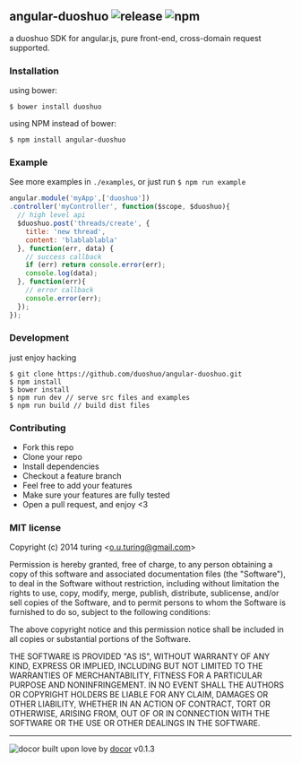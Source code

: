 ## angular-duoshuo ![release](http://img.shields.io/github/release/duoshuo/angular-duoshuo.svg?style=flat)&nbsp;![npm](http://img.shields.io/npm/v/angular-duoshuo.svg?style=flat)

a duoshuo SDK for angular.js, pure front-end, cross-domain request supported.

### Installation

using bower:
```
$ bower install duoshuo
```
using NPM instead of bower:

```
$ npm install angular-duoshuo
```

### Example

See more examples in `./examples`, or just run `$ npm run example`

````javascript
angular.module('myApp',['duoshuo'])
.controller('myController', function($scope, $duoshuo){
  // high level api
  $duoshuo.post('threads/create', {
    title: 'new thread',
    content: 'blablablabla'
  }, function(err, data) {
    // success callback
    if (err) return console.error(err);
    console.log(data);
  }, function(err){
    // error callback
    console.error(err);
  });
});
````
### Development
just enjoy hacking
```
$ git clone https://github.com/duoshuo/angular-duoshuo.git
$ npm install 
$ bower install 
$ npm run dev // serve src files and examples
$ npm run build // build dist files
```

### Contributing
- Fork this repo
- Clone your repo
- Install dependencies
- Checkout a feature branch
- Feel free to add your features
- Make sure your features are fully tested
- Open a pull request, and enjoy <3

### MIT license
Copyright (c) 2014 turing &lt;o.u.turing@gmail.com&gt;

Permission is hereby granted, free of charge, to any person obtaining a copy
of this software and associated documentation files (the &quot;Software&quot;), to deal
in the Software without restriction, including without limitation the rights
to use, copy, modify, merge, publish, distribute, sublicense, and/or sell
copies of the Software, and to permit persons to whom the Software is
furnished to do so, subject to the following conditions:

The above copyright notice and this permission notice shall be included in
all copies or substantial portions of the Software.

THE SOFTWARE IS PROVIDED &quot;AS IS&quot;, WITHOUT WARRANTY OF ANY KIND, EXPRESS OR
IMPLIED, INCLUDING BUT NOT LIMITED TO THE WARRANTIES OF MERCHANTABILITY,
FITNESS FOR A PARTICULAR PURPOSE AND NONINFRINGEMENT. IN NO EVENT SHALL THE
AUTHORS OR COPYRIGHT HOLDERS BE LIABLE FOR ANY CLAIM, DAMAGES OR OTHER
LIABILITY, WHETHER IN AN ACTION OF CONTRACT, TORT OR OTHERWISE, ARISING FROM,
OUT OF OR IN CONNECTION WITH THE SOFTWARE OR THE USE OR OTHER DEALINGS IN
THE SOFTWARE.

---
![docor](https://cdn1.iconfinder.com/data/icons/windows8_icons_iconpharm/26/doctor.png)
built upon love by [docor](https://github.com/turingou/docor.git) v0.1.3